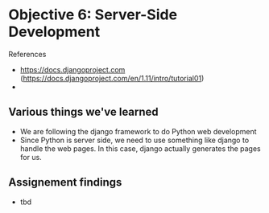 # Objective 6: Server-Side Development

References 
- https://docs.djangoproject.com (https://docs.djangoproject.com/en/1.11/intro/tutorial01)
- 

## Various things we've learned
- We are following the django framework to do Python web development
- Since Python is server side, we need to use something like django to handle the web pages. In this case, django actually generates the pages for us.


## Assignement findings

* tbd